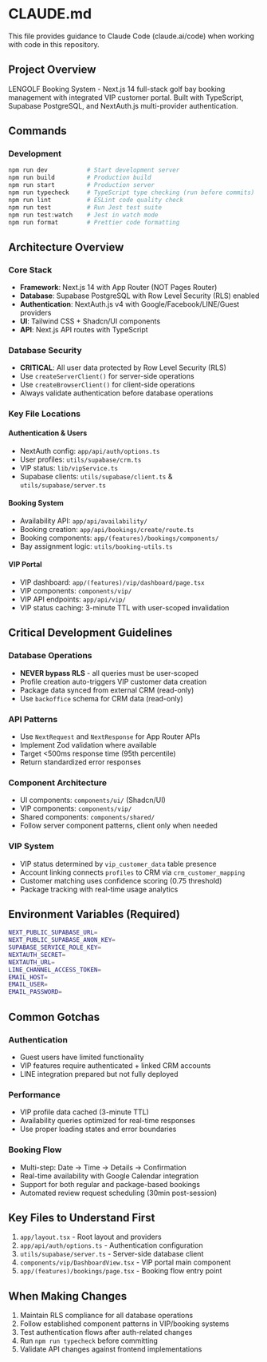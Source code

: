 # CLAUDE.md

This file provides guidance to Claude Code (claude.ai/code) when working with code in this repository.

## Project Overview
LENGOLF Booking System - Next.js 14 full-stack golf bay booking management with integrated VIP customer portal. Built with TypeScript, Supabase PostgreSQL, and NextAuth.js multi-provider authentication.

## Commands

### Development
```bash
npm run dev           # Start development server
npm run build         # Production build
npm run start         # Production server
npm run typecheck     # TypeScript type checking (run before commits)
npm run lint          # ESLint code quality check
npm run test          # Run Jest test suite
npm run test:watch    # Jest in watch mode
npm run format        # Prettier code formatting
```

## Architecture Overview

### Core Stack
- **Framework**: Next.js 14 with App Router (NOT Pages Router)
- **Database**: Supabase PostgreSQL with Row Level Security (RLS) enabled
- **Authentication**: NextAuth.js v4 with Google/Facebook/LINE/Guest providers
- **UI**: Tailwind CSS + Shadcn/UI components
- **API**: Next.js API routes with TypeScript

### Database Security
- **CRITICAL**: All user data protected by Row Level Security (RLS)
- Use `createServerClient()` for server-side operations
- Use `createBrowserClient()` for client-side operations
- Always validate authentication before database operations

### Key File Locations

#### Authentication & Users
- NextAuth config: `app/api/auth/options.ts`
- User profiles: `utils/supabase/crm.ts`
- VIP status: `lib/vipService.ts`
- Supabase clients: `utils/supabase/client.ts` & `utils/supabase/server.ts`

#### Booking System
- Availability API: `app/api/availability/`
- Booking creation: `app/api/bookings/create/route.ts`
- Booking components: `app/(features)/bookings/components/`
- Bay assignment logic: `utils/booking-utils.ts`

#### VIP Portal
- VIP dashboard: `app/(features)/vip/dashboard/page.tsx`
- VIP components: `components/vip/`
- VIP API endpoints: `app/api/vip/`
- VIP status caching: 3-minute TTL with user-scoped invalidation

## Critical Development Guidelines

### Database Operations
- **NEVER bypass RLS** - all queries must be user-scoped
- Profile creation auto-triggers VIP customer data creation
- Package data synced from external CRM (read-only)
- Use `backoffice` schema for CRM data (read-only)

### API Patterns
- Use `NextRequest` and `NextResponse` for App Router APIs
- Implement Zod validation where available
- Target <500ms response time (95th percentile)
- Return standardized error responses

### Component Architecture
- UI components: `components/ui/` (Shadcn/UI)
- VIP components: `components/vip/`
- Shared components: `components/shared/`
- Follow server component patterns, client only when needed

### VIP System
- VIP status determined by `vip_customer_data` table presence
- Account linking connects `profiles` to CRM via `crm_customer_mapping`
- Customer matching uses confidence scoring (0.75 threshold)
- Package tracking with real-time usage analytics

## Environment Variables (Required)
```bash
NEXT_PUBLIC_SUPABASE_URL=
NEXT_PUBLIC_SUPABASE_ANON_KEY=
SUPABASE_SERVICE_ROLE_KEY=
NEXTAUTH_SECRET=
NEXTAUTH_URL=
LINE_CHANNEL_ACCESS_TOKEN=
EMAIL_HOST=
EMAIL_USER=
EMAIL_PASSWORD=
```

## Common Gotchas

### Authentication
- Guest users have limited functionality
- VIP features require authenticated + linked CRM accounts
- LINE integration prepared but not fully deployed

### Performance
- VIP profile data cached (3-minute TTL)
- Availability queries optimized for real-time responses
- Use proper loading states and error boundaries

### Booking Flow
- Multi-step: Date → Time → Details → Confirmation
- Real-time availability with Google Calendar integration
- Support for both regular and package-based bookings
- Automated review request scheduling (30min post-session)

## Key Files to Understand First
1. `app/layout.tsx` - Root layout and providers
2. `app/api/auth/options.ts` - Authentication configuration  
3. `utils/supabase/server.ts` - Server-side database client
4. `components/vip/DashboardView.tsx` - VIP portal main component
5. `app/(features)/bookings/page.tsx` - Booking flow entry point

## When Making Changes
1. Maintain RLS compliance for all database operations
2. Follow established component patterns in VIP/booking systems
3. Test authentication flows after auth-related changes
4. Run `npm run typecheck` before committing
5. Validate API changes against frontend implementations